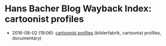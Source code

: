 # Hans Bacher Blog Wayback Index: cartoonist profiles

* 2016-08-02 (19:06): [cartoonist profiles](https://web.archive.org/web/https://one1more2time3.wordpress.com/2016/08/02/cartoonist-profiles/) (bilderfabrik, cartoonist profiles, documentary)